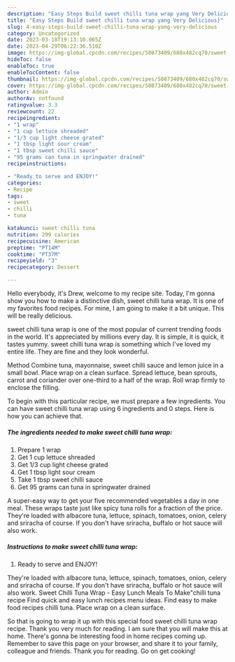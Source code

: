 ```yaml
---
description: "Easy Steps Build sweet chilli tuna wrap yang Very Delicious}"
title: "Easy Steps Build sweet chilli tuna wrap yang Very Delicious}"
slug: 4-easy-steps-build-sweet-chilli-tuna-wrap-yang-very-delicious
category: Uncategorized
date: 2023-03-18T19:13:10.065Z
date: 2023-04-29T06:22:36.510Z
image: https://img-global.cpcdn.com/recipes/50873409/680x482cq70/sweet-chilli-tuna-wrap-recipe-main-photo.jpg
hideToc: false
enableToc: true
enableTocContent: false
thumbnail: https://img-global.cpcdn.com/recipes/50873409/680x482cq70/sweet-chilli-tuna-wrap-recipe-main-photo.jpg
cover: https://img-global.cpcdn.com/recipes/50873409/680x482cq70/sweet-chilli-tuna-wrap-recipe-main-photo.jpg
author: Admin
authorAv: notfound
ratingvalue: 3.3
reviewcount: 22
recipeingredient:
- "1 wrap"
- "1 cup lettuce shreaded"
- "1/3 cup light cheese grated"
- "1 tbsp light sour cream"
- "1 tbsp sweet chilli sauce"
- "95 grams can tuna in springwater drained"
recipeinstructions:

- "Ready to serve and ENJOY!"
categories:
- Recipe
tags:
- sweet
- chilli
- tuna

katakunci: sweet chilli tuna 
nutrition: 299 calories
recipecuisine: American
preptime: "PT14M"
cooktime: "PT37M"
recipeyield: "3"
recipecategory: Dessert

---
```



Hello everybody, it's Drew, welcome to my recipe site. Today, I'm gonna show you how to make a distinctive dish, sweet chilli tuna wrap. It is one of my favorites food recipes. For mine, I am going to make it a bit unique. This will be really delicious.

sweet chilli tuna wrap is one of the most popular of current trending foods in the world. It's appreciated by millions every day. It is simple, it is quick, it tastes yummy. sweet chilli tuna wrap is something which I've loved my entire life. They are fine and they look wonderful.

Method Combine tuna, mayonnaise, sweet chilli sauce and lemon juice in a small bowl. Place wrap on a clean surface. Spread lettuce, bean sprouts, carrot and coriander over one-third to a half of the wrap. Roll wrap firmly to enclose the filling.


To begin with this particular recipe, we must prepare a few ingredients. You can have sweet chilli tuna wrap using 6 ingredients and 0 steps. Here is how you can achieve that.

<!--inarticleads1-->

##### The ingredients needed to make sweet chilli tuna wrap:

1. Prepare 1 wrap
1. Get 1 cup lettuce shreaded
1. Get 1/3 cup light cheese grated
1. Get 1 tbsp light sour cream
1. Take 1 tbsp sweet chilli sauce
1. Get 95 grams can tuna in springwater drained


A super-easy way to get your five recommended vegetables a day in one meal. These wraps taste just like spicy tuna rolls for a fraction of the price. They&#39;re loaded with albacore tuna, lettuce, spinach, tomatoes, onion, celery and sriracha of course. If you don&#39;t have sriracha, buffalo or hot sauce will also work. 

<!--inarticleads2-->

##### Instructions to make sweet chilli tuna wrap:


1. Ready to serve and ENJOY!

They&#39;re loaded with albacore tuna, lettuce, spinach, tomatoes, onion, celery and sriracha of course. If you don&#39;t have sriracha, buffalo or hot sauce will also work. Sweet Chilli Tuna Wrap - Easy Lunch Meals To Make&#34;chilli tuna recipe Find quick and easy lunch recipes menu ideas. Find easy to make food recipes chilli tuna. Place wrap on a clean surface. 

So that is going to wrap it up with this special food sweet chilli tuna wrap recipe. Thank you very much for reading. I am sure that you will make this at home. There's gonna be interesting food in home recipes coming up. Remember to save this page on your browser, and share it to your family, colleague and friends. Thank you for reading. Go on get cooking!
